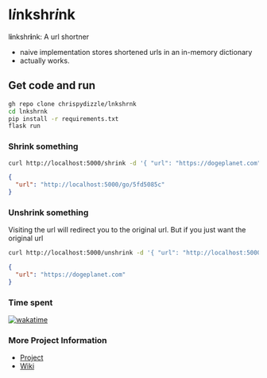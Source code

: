 # l<i>i</i>nkshr<i>i</i>nk
l<b>i</b>nkshr<b>i</b>nk: 
A url shortner

- naive implementation stores shortened urls in an in-memory dictionary
- actually works.

## Get code and run

```bash 
gh repo clone chrispydizzle/lnkshrnk
cd lnkshrnk
pip install -r requirements.txt
flask run
```

### Shrink something

```bash
curl http://localhost:5000/shrink -d '{ "url": "https://dogeplanet.com" }' -H 'Content-Type: application/json'
```
```json
{
  "url": "http://localhost:5000/go/5fd5085c"
}
```

### Unshrink something
Visiting the url will redirect you to the original url. But if you just want the original url 
```bash
curl http://localhost:5000/unshrink -d '{ "url": "http://localhost:5000/go/5fd5085c" }' -H 'Content-Type: application/json'
```

```json
{
  "url": "https://dogeplanet.com"
}
```


### Time spent

[![wakatime](https://wakatime.com/badge/github/chrispydizzle/lnkshrnk.svg)](https://wakatime.com/@ae6967d3-6d3b-4433-834a-e44dc28e320f/projects/hcqhowizas?start=2021-07-31&end=2021-07-31)

### More Project Information

- [Project](https://github.com/chrispydizzle/lnkshrnk/projects/1)
- [Wiki](https://github.com/chrispydizzle/lnkshrnk/wiki)
